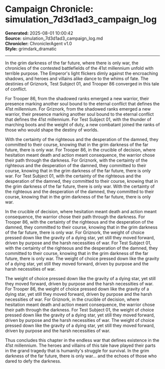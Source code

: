 # Campaign Chronicle: simulation_7d3d1ad3_campaign_log

**Generated:** 2025-08-01 10:00:42  
**Source:** simulation_7d3d1ad3_campaign_log.md  
**Chronicler:** ChroniclerAgent v1.0  
**Style:** grimdark_dramatic  

---

In the grim darkness of the far future, where there is only war, the chronicles of the contested battlefields of the 41st millennium unfold with terrible purpose. The Emperor's light flickers dimly against the encroaching shadows, and heroes and villains alike dance to the whims of fate. The destinies of Griznork, Test Subject 01, and Trooper 86 converged in this tale of conflict.

For Trooper 86, from the shadowed ranks emerged a new warrior, their presence marking another soul bound to the eternal conflict that defines the 41st millennium. For Griznork, from the shadowed ranks emerged a new warrior, their presence marking another soul bound to the eternal conflict that defines the 41st millennium. For Test Subject 01, with the thunder of marching boots and the weight of duty, a new combatant joined the ranks of those who would shape the destiny of worlds. 

With the certainty of the righteous and the desperation of the damned, they committed to their course, knowing that in the grim darkness of the far future, there is only war. For Trooper 86, in the crucible of decision, where hesitation meant death and action meant consequence, the warrior chose their path through the darkness. For Griznork, with the certainty of the righteous and the desperation of the damned, they committed to their course, knowing that in the grim darkness of the far future, there is only war. For Test Subject 01, with the certainty of the righteous and the desperation of the damned, they committed to their course, knowing that in the grim darkness of the far future, there is only war. With the certainty of the righteous and the desperation of the damned, they committed to their course, knowing that in the grim darkness of the far future, there is only war. 

In the crucible of decision, where hesitation meant death and action meant consequence, the warrior chose their path through the darkness. For Trooper 86, with the certainty of the righteous and the desperation of the damned, they committed to their course, knowing that in the grim darkness of the far future, there is only war. For Griznork, the weight of choice pressed down like the gravity of a dying star, yet still they moved forward, driven by purpose and the harsh necessities of war. For Test Subject 01, with the certainty of the righteous and the desperation of the damned, they committed to their course, knowing that in the grim darkness of the far future, there is only war. The weight of choice pressed down like the gravity of a dying star, yet still they moved forward, driven by purpose and the harsh necessities of war. 

The weight of choice pressed down like the gravity of a dying star, yet still they moved forward, driven by purpose and the harsh necessities of war. For Trooper 86, the weight of choice pressed down like the gravity of a dying star, yet still they moved forward, driven by purpose and the harsh necessities of war. For Griznork, in the crucible of decision, where hesitation meant death and action meant consequence, the warrior chose their path through the darkness. For Test Subject 01, the weight of choice pressed down like the gravity of a dying star, yet still they moved forward, driven by purpose and the harsh necessities of war. The weight of choice pressed down like the gravity of a dying star, yet still they moved forward, driven by purpose and the harsh necessities of war.

Thus concludes this chapter in the endless war that defines existence in the 41st millennium. The heroes and villains of this tale have played their parts in the grand tragedy that is humanity's struggle for survival. In the grim darkness of the far future, there is only war... and the echoes of those who dared to defy the darkness.